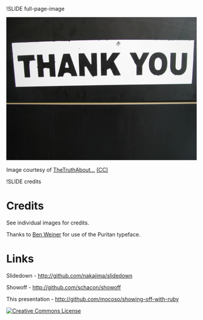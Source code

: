 !SLIDE full-page-image

![Thank you](thankyou.jpg "Thank you")

Image courtesy of <span xmlns:cc="http://creativecommons.org/ns#" about="http://www.flickr.com/photos/thetruthabout/2668888527/"><a rel="cc:attributionURL" href="http://www.flickr.com/photos/thetruthabout/">TheTruthAbout...</a> <a rel="license" href="http://creativecommons.org/licenses/by-sa/2.0/">(CC)</a></span>


!SLIDE credits

# Credits #

See individual images for credits.

Thanks to [Ben Weiner](http://readingtype.org.uk/type/puritan.html) for use of the Puritan typeface. 

# Links #

Slidedown - <http://github.com/nakajima/slidedown>

Showoff - <http://github.com/schacon/showoff>

This presentation - <http://github.com/mocoso/showing-off-with-ruby>

<a rel="license" href="http://creativecommons.org/licenses/by-nc/2.0/uk/"><img alt="Creative Commons License" style="border-width:0" src="http://i.creativecommons.org/l/by-nc/2.0/uk/88x31.png" /></a>